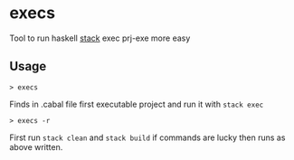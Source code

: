 # execs
Tool to run haskell [stack](https://docs.haskellstack.org/en/stable/README/) exec prj-exe more easy

## Usage
```
> execs
```
Finds in .cabal file first executable project and run it with `stack exec`

```
> execs -r
```
First run `stack clean` and `stack build` if commands are lucky then runs as above written.
